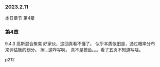 ### 2023.2.11
本日章节 第4章

### 第4章
9.4.3 高斯混合聚类
好家伙，这回真看不懂了。
似乎本质依旧是，通过概率分布来评估簇的划分。
擦…这咋写啊。
真不是摸鱼。。。看了五页不知道写啥。

p212
